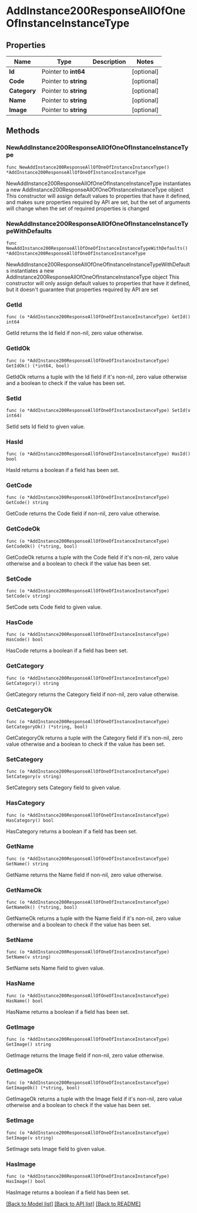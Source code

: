 # AddInstance200ResponseAllOfOneOfInstanceInstanceType

## Properties

Name | Type | Description | Notes
------------ | ------------- | ------------- | -------------
**Id** | Pointer to **int64** |  | [optional] 
**Code** | Pointer to **string** |  | [optional] 
**Category** | Pointer to **string** |  | [optional] 
**Name** | Pointer to **string** |  | [optional] 
**Image** | Pointer to **string** |  | [optional] 

## Methods

### NewAddInstance200ResponseAllOfOneOfInstanceInstanceType

`func NewAddInstance200ResponseAllOfOneOfInstanceInstanceType() *AddInstance200ResponseAllOfOneOfInstanceInstanceType`

NewAddInstance200ResponseAllOfOneOfInstanceInstanceType instantiates a new AddInstance200ResponseAllOfOneOfInstanceInstanceType object
This constructor will assign default values to properties that have it defined,
and makes sure properties required by API are set, but the set of arguments
will change when the set of required properties is changed

### NewAddInstance200ResponseAllOfOneOfInstanceInstanceTypeWithDefaults

`func NewAddInstance200ResponseAllOfOneOfInstanceInstanceTypeWithDefaults() *AddInstance200ResponseAllOfOneOfInstanceInstanceType`

NewAddInstance200ResponseAllOfOneOfInstanceInstanceTypeWithDefaults instantiates a new AddInstance200ResponseAllOfOneOfInstanceInstanceType object
This constructor will only assign default values to properties that have it defined,
but it doesn't guarantee that properties required by API are set

### GetId

`func (o *AddInstance200ResponseAllOfOneOfInstanceInstanceType) GetId() int64`

GetId returns the Id field if non-nil, zero value otherwise.

### GetIdOk

`func (o *AddInstance200ResponseAllOfOneOfInstanceInstanceType) GetIdOk() (*int64, bool)`

GetIdOk returns a tuple with the Id field if it's non-nil, zero value otherwise
and a boolean to check if the value has been set.

### SetId

`func (o *AddInstance200ResponseAllOfOneOfInstanceInstanceType) SetId(v int64)`

SetId sets Id field to given value.

### HasId

`func (o *AddInstance200ResponseAllOfOneOfInstanceInstanceType) HasId() bool`

HasId returns a boolean if a field has been set.

### GetCode

`func (o *AddInstance200ResponseAllOfOneOfInstanceInstanceType) GetCode() string`

GetCode returns the Code field if non-nil, zero value otherwise.

### GetCodeOk

`func (o *AddInstance200ResponseAllOfOneOfInstanceInstanceType) GetCodeOk() (*string, bool)`

GetCodeOk returns a tuple with the Code field if it's non-nil, zero value otherwise
and a boolean to check if the value has been set.

### SetCode

`func (o *AddInstance200ResponseAllOfOneOfInstanceInstanceType) SetCode(v string)`

SetCode sets Code field to given value.

### HasCode

`func (o *AddInstance200ResponseAllOfOneOfInstanceInstanceType) HasCode() bool`

HasCode returns a boolean if a field has been set.

### GetCategory

`func (o *AddInstance200ResponseAllOfOneOfInstanceInstanceType) GetCategory() string`

GetCategory returns the Category field if non-nil, zero value otherwise.

### GetCategoryOk

`func (o *AddInstance200ResponseAllOfOneOfInstanceInstanceType) GetCategoryOk() (*string, bool)`

GetCategoryOk returns a tuple with the Category field if it's non-nil, zero value otherwise
and a boolean to check if the value has been set.

### SetCategory

`func (o *AddInstance200ResponseAllOfOneOfInstanceInstanceType) SetCategory(v string)`

SetCategory sets Category field to given value.

### HasCategory

`func (o *AddInstance200ResponseAllOfOneOfInstanceInstanceType) HasCategory() bool`

HasCategory returns a boolean if a field has been set.

### GetName

`func (o *AddInstance200ResponseAllOfOneOfInstanceInstanceType) GetName() string`

GetName returns the Name field if non-nil, zero value otherwise.

### GetNameOk

`func (o *AddInstance200ResponseAllOfOneOfInstanceInstanceType) GetNameOk() (*string, bool)`

GetNameOk returns a tuple with the Name field if it's non-nil, zero value otherwise
and a boolean to check if the value has been set.

### SetName

`func (o *AddInstance200ResponseAllOfOneOfInstanceInstanceType) SetName(v string)`

SetName sets Name field to given value.

### HasName

`func (o *AddInstance200ResponseAllOfOneOfInstanceInstanceType) HasName() bool`

HasName returns a boolean if a field has been set.

### GetImage

`func (o *AddInstance200ResponseAllOfOneOfInstanceInstanceType) GetImage() string`

GetImage returns the Image field if non-nil, zero value otherwise.

### GetImageOk

`func (o *AddInstance200ResponseAllOfOneOfInstanceInstanceType) GetImageOk() (*string, bool)`

GetImageOk returns a tuple with the Image field if it's non-nil, zero value otherwise
and a boolean to check if the value has been set.

### SetImage

`func (o *AddInstance200ResponseAllOfOneOfInstanceInstanceType) SetImage(v string)`

SetImage sets Image field to given value.

### HasImage

`func (o *AddInstance200ResponseAllOfOneOfInstanceInstanceType) HasImage() bool`

HasImage returns a boolean if a field has been set.


[[Back to Model list]](../README.md#documentation-for-models) [[Back to API list]](../README.md#documentation-for-api-endpoints) [[Back to README]](../README.md)



